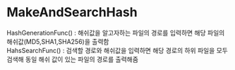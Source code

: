 # MakeAndSearchHash

HashGenerationFunc() : 해쉬값을 알고자하는 파일의 경로를 입력하면 해당 파일의 해쉬값(MD5,SHA1,SHA256)을 출력함  
HahsSearchFunc() : 검색할 경로와 해쉬값을 입력하면 해당 경로의 하위 파일을 모두 검색해 동일 해쉬 값이 있는 파일의 경로를 출력해줌
